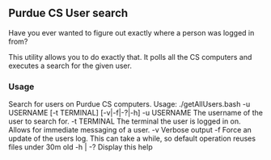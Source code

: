 ## Purdue CS User search

Have you ever wanted to figure out exactly where a person was logged in from? 

This utility allows you to do exactly that. It polls all the CS computers and executes a search for the given user. 




### Usage

Search for users on Purdue CS computers.
Usage: ./getAllUsers.bash -u USERNAME [-t TERMINAL] [-v|-f|-?|-h]
	-u USERNAME
		The username of the user to search for.
	-t TERMINAL
		The terminal the user is logged in on. Allows for immediate messaging of a user.
	-v
		Verbose output
	-f
		Force an update of the users log. This can take a while, so default operation reuses files under 30m old
	-h | -?
		Display this help
